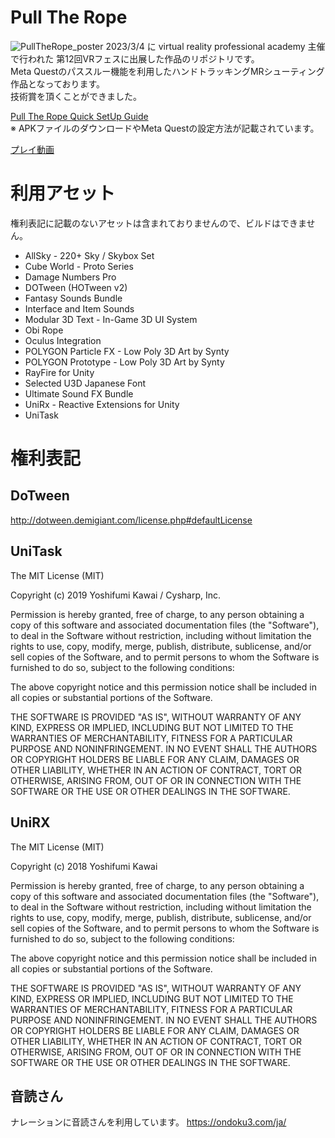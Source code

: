 # Pull The Rope
![PullTheRope_poster](https://user-images.githubusercontent.com/103320037/223654759-b8521928-3aba-48fb-8a43-5cfa33de66cd.png)
2023/3/4 に virtual reality professional academy 主催で行われた 第12回VRフェスに出展した作品のリポジトリです。<br />
Meta Questのパススルー機能を利用したハンドトラッキングMRシューティング作品となっております。<br />
技術賞を頂くことができました。<br />

[Pull The Rope Quick SetUp Guide](https://github.com/b0bmat0ca/PullTheRope/files/11011294/PullTheRopeQuickSetUpGuide.pdf)<br />
※ APKファイルのダウンロードやMeta Questの設定方法が記載されています。

[プレイ動画](https://youtu.be/ucZR4g9Z8JY)

# 利用アセット
権利表記に記載のないアセットは含まれておりませんので、ビルドはできません。

* AllSky - 220+ Sky / Skybox Set
* Cube World - Proto Series
* Damage Numbers Pro
* DOTween (HOTween v2)
* Fantasy Sounds Bundle
* Interface and Item Sounds
* Modular 3D Text - In-Game 3D UI System
* Obi Rope
* Oculus Integration
* POLYGON Particle FX - Low Poly 3D Art by Synty
* POLYGON Prototype - Low Poly 3D Art by Synty
* RayFire for Unity
* Selected U3D Japanese Font
* Ultimate Sound FX Bundle
* UniRx - Reactive Extensions for Unity
* UniTask

# 権利表記
## DoTween
http://dotween.demigiant.com/license.php#defaultLicense

## UniTask
The MIT License (MIT)

Copyright (c) 2019 Yoshifumi Kawai / Cysharp, Inc.

Permission is hereby granted, free of charge, to any person obtaining a copy
of this software and associated documentation files (the "Software"), to deal
in the Software without restriction, including without limitation the rights
to use, copy, modify, merge, publish, distribute, sublicense, and/or sell
copies of the Software, and to permit persons to whom the Software is
furnished to do so, subject to the following conditions:

The above copyright notice and this permission notice shall be included in all
copies or substantial portions of the Software.

THE SOFTWARE IS PROVIDED "AS IS", WITHOUT WARRANTY OF ANY KIND, EXPRESS OR
IMPLIED, INCLUDING BUT NOT LIMITED TO THE WARRANTIES OF MERCHANTABILITY,
FITNESS FOR A PARTICULAR PURPOSE AND NONINFRINGEMENT. IN NO EVENT SHALL THE
AUTHORS OR COPYRIGHT HOLDERS BE LIABLE FOR ANY CLAIM, DAMAGES OR OTHER
LIABILITY, WHETHER IN AN ACTION OF CONTRACT, TORT OR OTHERWISE, ARISING FROM,
OUT OF OR IN CONNECTION WITH THE SOFTWARE OR THE USE OR OTHER DEALINGS IN THE
SOFTWARE.

## UniRX
The MIT License (MIT)

Copyright (c) 2018 Yoshifumi Kawai

Permission is hereby granted, free of charge, to any person obtaining a copy
of this software and associated documentation files (the "Software"), to deal
in the Software without restriction, including without limitation the rights
to use, copy, modify, merge, publish, distribute, sublicense, and/or sell
copies of the Software, and to permit persons to whom the Software is
furnished to do so, subject to the following conditions:

The above copyright notice and this permission notice shall be included in all
copies or substantial portions of the Software.

THE SOFTWARE IS PROVIDED "AS IS", WITHOUT WARRANTY OF ANY KIND, EXPRESS OR
IMPLIED, INCLUDING BUT NOT LIMITED TO THE WARRANTIES OF MERCHANTABILITY,
FITNESS FOR A PARTICULAR PURPOSE AND NONINFRINGEMENT. IN NO EVENT SHALL THE
AUTHORS OR COPYRIGHT HOLDERS BE LIABLE FOR ANY CLAIM, DAMAGES OR OTHER
LIABILITY, WHETHER IN AN ACTION OF CONTRACT, TORT OR OTHERWISE, ARISING FROM,
OUT OF OR IN CONNECTION WITH THE SOFTWARE OR THE USE OR OTHER DEALINGS IN THE
SOFTWARE.

## 音読さん
ナレーションに音読さんを利用しています。
https://ondoku3.com/ja/
